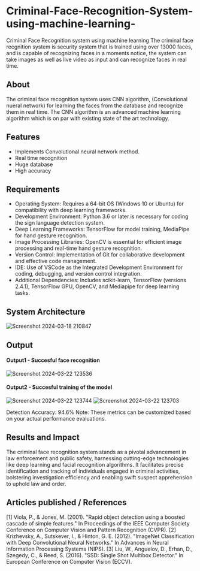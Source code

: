 # Criminal-Face-Recognition-System-using-machine-learning-
Criminal Face Recognition system using machine learning
The criminal face recgnition system is security system that is trained using over 13000 faces, and is capable of recognizing faces in a moments notice, the system can take images as well as live video as input and can recognize faces in real time.

## About
The criminal face recognition system uses CNN algorithm, (Convolutional nueral network) for learning the faces from the database and recognize them in real time. The CNN algorithm is an advanced machine learning algorithm which is on par with existing state of the art technology.

## Features
<!--List the features of the project as shown below-->
- Implements Convolutional neural network method.
- Real time recognition
- Huge database
- High accuracy

## Requirements
<!--List the requirements of the project as shown below-->
* Operating System: Requires a 64-bit OS (Windows 10 or Ubuntu) for compatibility with deep learning frameworks.
* Development Environment: Python 3.6 or later is necessary for coding the sign language detection system.
* Deep Learning Frameworks: TensorFlow for model training, MediaPipe for hand gesture recognition.
* Image Processing Libraries: OpenCV is essential for efficient image processing and real-time hand gesture recognition.
* Version Control: Implementation of Git for collaborative development and effective code management.
* IDE: Use of VSCode as the Integrated Development Environment for coding, debugging, and version control integration.
* Additional Dependencies: Includes scikit-learn, TensorFlow (versions 2.4.1), TensorFlow GPU, OpenCV, and Mediapipe for deep learning tasks.

## System Architecture
<!--Embed the system architecture diagram as shown below-->
![Screenshot 2024-03-18 210847](https://github.com/VeerendraArun/Criminal-Face-Recognition-System-using-machine-learning-/assets/134602393/3e582cae-a9ef-4ec0-b98b-a2d76bba5be7)




## Output

<!--Embed the Output picture at respective places as shown below as shown below-->
#### Output1 - Succesful face recognition


![Screenshot 2024-03-22 123536](https://github.com/VeerendraArun/Criminal-Face-Recognition-System-using-machine-learning-/assets/134602393/0d688fb6-f34e-4474-9ab7-1f67417da0c0)


#### Output2 - Succesful training of the model

![Screenshot 2024-03-22 123744](https://github.com/VeerendraArun/Criminal-Face-Recognition-System-using-machine-learning-/assets/134602393/1ae10909-3933-4c63-8da0-2fe6a773ad86)
![Screenshot 2024-03-22 123703](https://github.com/VeerendraArun/Criminal-Face-Recognition-System-using-machine-learning-/assets/134602393/4f12de63-2d74-4299-959b-f6d3f413cf76)


Detection Accuracy: 94.6%
Note: These metrics can be customized based on your actual performance evaluations.


## Results and Impact
<!--Give the results and impact as shown below-->
The criminal face recognition system stands as a pivotal advancement in law enforcement and public safety, harnessing cutting-edge technologies like deep learning and facial recognition algorithms.
It facilitates precise identification and tracking of individuals engaged in criminal activities, bolstering investigation efficiency and enabling swift suspect apprehension to uphold law and order.

## Articles published / References
[1] Viola, P., & Jones, M. (2001). "Rapid object detection using a boosted cascade of simple features." In Proceedings of the IEEE Computer Society Conference on Computer Vision and Pattern Recognition (CVPR).
[2] Krizhevsky, A., Sutskever, I., & Hinton, G. E. (2012). "ImageNet Classification with Deep Convolutional Neural Networks." In Advances in Neural Information Processing Systems (NIPS).
[3] Liu, W., Anguelov, D., Erhan, D., Szegedy, C., & Reed, S. (2016). "SSD: Single Shot Multibox Detector." In European Conference on Computer Vision (ECCV).



